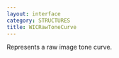 ```yaml
---
layout: interface
category: STRUCTURES
title: WICRawToneCurve
---
```


Represents a raw image tone curve.
